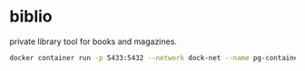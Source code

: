 # biblio

private library tool for books and magazines.

```bash
docker container run -p 5433:5432 --network dock-net --name pg-container -e POSTGRES_PASSWORD=1234 postgres:12.2
````

